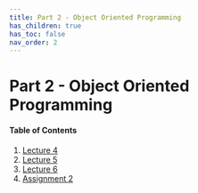 ```yaml
---
title: Part 2 - Object Oriented Programming
has_children: true
has_toc: false
nav_order: 2
---
```


# Part 2 - Object Oriented Programming

#### Table of Contents

1. [Lecture 4](Lecture4.md)
2. [Lecture 5](.)
3. [Lecture 6](.)
4. [Assignment 2](.)
